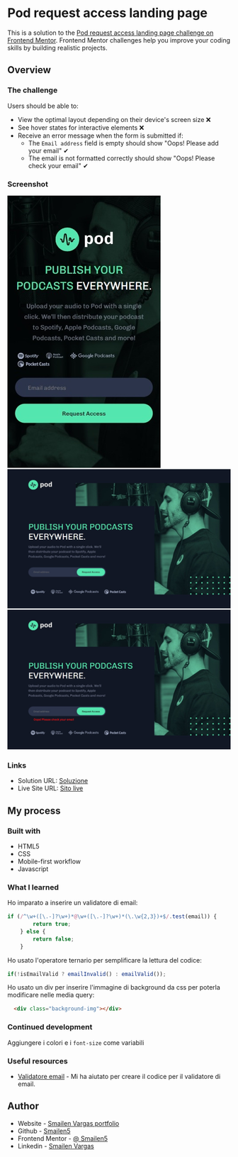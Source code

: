 # Pod request access landing page

This is a solution to the [Pod request access landing page challenge on Frontend Mentor](https://www.frontendmentor.io/challenges/pod-request-access-landing-page-eyTmdkLSG). Frontend Mentor challenges help you improve your coding skills by building realistic projects. 


## Overview

### The challenge

Users should be able to:

- View the optimal layout depending on their device's screen size ❌
- See hover states for interactive elements ❌
- Receive an error message when the form is submitted if:
  - The `Email address` field is empty should show "Oops! Please add your email" ✔
  - The email is not formatted correctly should show "Oops! Please check your email" ✔

### Screenshot

![smartphone](./screenshot/smartphone.jpeg)
![desktop](./screenshot/desktop.jpeg)
![desktop](./screenshot/desktop%20error.jpeg)


### Links

- Solution URL: [Soluzione](https://github.com/Smailen5/Frontend-Mentor-Challenge/tree/main/pod-request-access-landing-page-main)
- Live Site URL: [Sito live](https://smailen5.github.io/Frontend-Mentor-Challenge/pod-request-access-landing-page-main/)

## My process

### Built with

- HTML5
- CSS
- Mobile-first workflow
- Javascript


### What I learned

Ho imparato a inserire un validatore di email:
```js
if (/^\w+([\.-]?\w+)*@\w+([\.-]?\w+)*(\.\w{2,3})+$/.test(email)) {
        return true;
    } else {
        return false;
    }
```

Ho usato l'operatore ternario per semplificare la lettura del codice:
```js
if(!isEmailValid ? emailInvalid() : emailValid());
```

Ho usato un div per inserire l'immagine di background da css per poterla modificare nelle media query:
```html
  <div class="background-img"></div>
```


### Continued development

Aggiungere i colori e i `font-size` come variabili


### Useful resources

- [Validatore email](https://howto.webarea.it/javascript/come-validare-un-indirizzo-email-in-javascript_124) - Mi ha aiutato per creare il codice per il validatore di email.


## Author

- Website - [Smailen Vargas portfolio](https://smailenvargas.com/)
- Github - [Smailen5](https://github.com/Smailen5)
- Frontend Mentor - [@ Smailen5](https://www.frontendmentor.io/profile/Smailen5)
- Linkedin - [Smailen Vargas](https://www.linkedin.com/in/smailen-vargas/)

